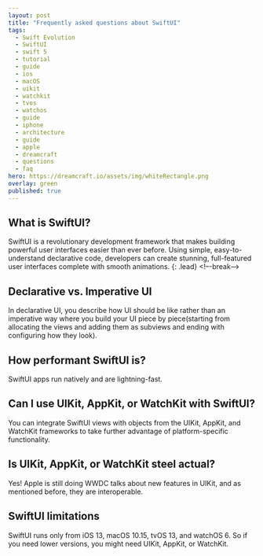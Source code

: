 ```yaml
---
layout: post
title: "Frequently asked questions about SwiftUI"
tags:
  - Swift Evolution
  - SwiftUI
  - swift 5
  - tutorial
  - guide
  - ios
  - macOS
  - uikit
  - watchkit
  - tvos
  - watchos
  - guide
  - iphone
  - architecture
  - guide
  - apple
  - dreamcraft
  - questions
  - faq
hero: https://dreamcraft.io/assets/img/whiteRectangle.png
overlay: green
published: true
---
```


## What is SwiftUI?
 SwiftUI is a revolutionary development framework that makes building powerful user interfaces easier than ever before.  Using simple, easy-to-understand declarative code, developers can create stunning, full-featured user interfaces complete with smooth animations.
 {: .lead}
 <!–-break-–>

## Declarative vs. Imperative UI
In declarative UI, you describe how UI should be like rather than an imperative way where you build your UI piece by piece(starting from allocating the views and adding them as subviews and ending with configuring how they look). 

## How performant SwiftUI is?
 SwiftUI apps run natively and are lightning-fast.

## Can I use UIKit, AppKit, or WatchKit with SwiftUI?
You can integrate SwiftUI views with objects from the UIKit, AppKit, and WatchKit frameworks to take further advantage of platform-specific functionality.

## Is UIKit, AppKit, or WatchKit steel actual?
Yes! Apple is still doing WWDC talks about new features in UIKit, and as mentioned before, they are interoperable.

## SwiftUI limitations
SwiftUI runs only from iOS 13, macOS 10.15, tvOS 13, and watchOS 6. So if you need lower versions, you might need UIKit, AppKit, or WatchKit.
